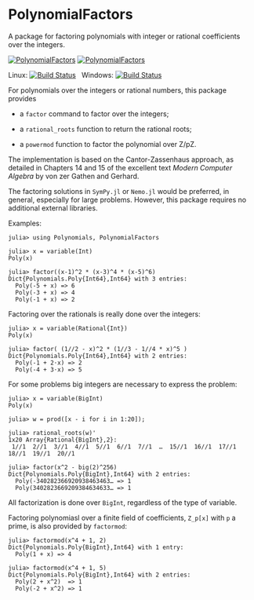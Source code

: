 # PolynomialFactors

A package for factoring polynomials with integer or rational coefficients over the integers.

[![PolynomialFactors](http://pkg.julialang.org/badges/PolynomialFactors_0.4.svg)](http://pkg.julialang.org/?pkg=PolynomialFactors&ver=0.4)
[![PolynomialFactors](http://pkg.julialang.org/badges/PolynomialFactors_0.5.svg)](http://pkg.julialang.org/?pkg=PolynomialFactors&ver=0.5)

Linux: [![Build Status](https://travis-ci.org/jverzani/PolynomialFactors.jl.svg?branch=master)](https://travis-ci.org/jverzani/PolynomialFactors.jl)
&nbsp;
Windows: [![Build Status](https://ci.appveyor.com/api/projects/status/github/jverzani/PolynomialFactors.jl?branch=master&svg=true)](https://ci.appveyor.com/project/jverzani/polynomialfactors-jl)



For polynomials over the integers or rational numbers, this package provides

* a `factor` command to factor over the integers;

* a `rational_roots` function to return the rational roots;

* a `powermod` function to factor the polynomial over Z/pZ.

The implementation is based on the Cantor-Zassenhaus approach, as
detailed in Chapters 14 and 15 of the excellent text *Modern Computer Algebra* by von zer
Gathen and Gerhard.


The factoring solutions in `SymPy.jl` or `Nemo.jl` would be preferred,
in general, especially for large problems. However, this package
requires no additional external libraries.


Examples:

```
julia> using Polynomials, PolynomialFactors

julia> x = variable(Int)
Poly(x)

julia> factor((x-1)^2 * (x-3)^4 * (x-5)^6)
Dict{Polynomials.Poly{Int64},Int64} with 3 entries:
  Poly(-5 + x) => 6
  Poly(-3 + x) => 4
  Poly(-1 + x) => 2
```

Factoring over the rationals is really done over the integers:

```
julia> x = variable(Rational{Int})
Poly(x)

julia> factor( (1//2 - x)^2 * (1//3 - 1//4 * x)^5 )
Dict{Polynomials.Poly{Int64},Int64} with 2 entries:
  Poly(-1 + 2⋅x) => 2
  Poly(-4 + 3⋅x) => 5
```  


For some problems big integers are necessary to express the problem:

```
julia> x = variable(BigInt)
Poly(x)

julia> w = prod([x - i for i in 1:20]);

julia> rational_roots(w)'
1x20 Array{Rational{BigInt},2}:
 1//1  2//1  3//1  4//1  5//1  6//1  7//1  …  15//1  16//1  17//1  18//1  19//1  20//1
```

```
julia> factor(x^2 - big(2)^256)
Dict{Polynomials.Poly{BigInt},Int64} with 2 entries:
  Poly(-340282366920938463463… => 1
  Poly(3402823669209384634633… => 1
```  

All factorization is done over `BigInt`, regardless of the type of variable.

Factoring polynomiasl over a finite field of coefficients, `Z_p[x]` with `p` a prime, is also provided by `factormod`:

```
julia> factormod(x^4 + 1, 2)
Dict{Polynomials.Poly{BigInt},Int64} with 1 entry:
  Poly(1 + x) => 4

julia> factormod(x^4 + 1, 5)
Dict{Polynomials.Poly{BigInt},Int64} with 2 entries:
  Poly(2 + x^2)  => 1
  Poly(-2 + x^2) => 1
```
